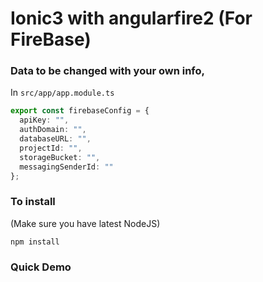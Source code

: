 # Ionic3 with angularfire2 (For FireBase)



### Data to be changed with your own info,
In `src/app/app.module.ts`
```ts
export const firebaseConfig = {
  apiKey: "",
  authDomain: "",
  databaseURL: "",
  projectId: "",
  storageBucket: "",
  messagingSenderId: ""
};
```

### To install
(Make sure you have latest NodeJS)
```
npm install
```

### Quick Demo 

<a href="http://www.youtube.com/watch?feature=player_embedded&v=zuOJS7JTPjQ
" target="_blank"></a>
